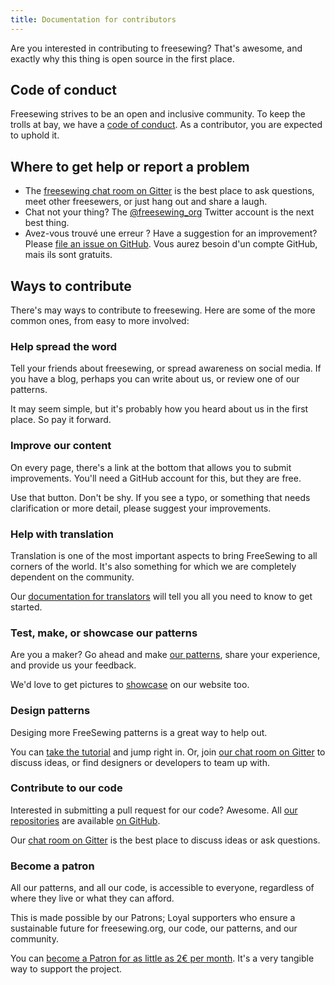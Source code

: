```yaml
---
title: Documentation for contributors
---
```


Are you interested in contributing to freesewing? That's awesome, and exactly why this thing is open source in the first place.

## Code of conduct

Freesewing strives to be an open and inclusive community. To keep the trolls at bay, we have a [code of conduct](/guides/code-of-conduct/). As a contributor, you are expected to uphold it.

## Where to get help or report a problem

- The [freesewing chat room on Gitter](https://gitter.im/freesewing/freesewing) is the best place to ask questions, meet other freesewers, or just hang out and share a laugh.
- Chat not your thing? The [@freesewing_org](https://twitter.com/freesewing_org) Twitter account is the next best thing.
- Avez-vous trouvé une erreur ? Have a suggestion for an improvement? Please [file an issue on GitHub](https://github.com/freesewing/freesewing/issues/new). Vous aurez besoin d'un compte GitHub, mais ils sont gratuits.

## Ways to contribute

There's may ways to contribute to freesewing. Here are some of the more common ones, from easy to more involved:

### Help spread the word

Tell your friends about freesewing, or spread awareness on social media. If you have a blog, perhaps you can write about us, or review one of our patterns.

It may seem simple, but it's probably how you heard about us in the first place. So pay it forward.

### Improve our content

On every page, there's a link at the bottom that allows you to submit improvements. You'll need a GitHub account for this, but they are free.

Use that button. Don't be shy. If you see a typo, or something that needs clarification or more detail, please suggest your improvements.


### Help with translation

Translation is one of the most important aspects to bring FreeSewing to all corners of the world. It's also something for which we are completely dependent on the community.

Our [documentation for translators](/guides/translator/) will tell you all you need to know to get started.

### Test, make, or showcase our patterns

Are you a maker?  Go ahead and make [our patterns](https://freesewing.org/patterns), share your experience, and provide us your feedback.

We'd love to get pictures to [showcase](https://freesewing.org/showcase) on our website too.

### Design patterns

Desiging more FreeSewing patterns is a great way to help out.

You can [take the tutorial](/tutorials/pattern-design/) and jump right in. Or, join [our chat room on Gitter](https://gitter.im/freesewing/freesewing) to discuss ideas, or find designers or developers to team up with.

### Contribute to our code

Interested in submitting a pull request for our code? Awesome. All [our repositories](/reference/repos/) are available [on GitHub](https://github.com/freesewing).

Our [chat room on Gitter](https://gitter.im/freesewing/freesewing) is the best place to discuss ideas or ask questions.

### Become a patron

All our patterns, and all our code, is accessible to everyone, regardless of where they live or what they can afford.

This is made possible by our Patrons; Loyal supporters who ensure a sustainable future for freesewing.org, our code, our patterns, and our community.

You can [become a Patron for as little as 2€ per month](https://freesewing.org/patrons/join). It's a very tangible way to support the project.


